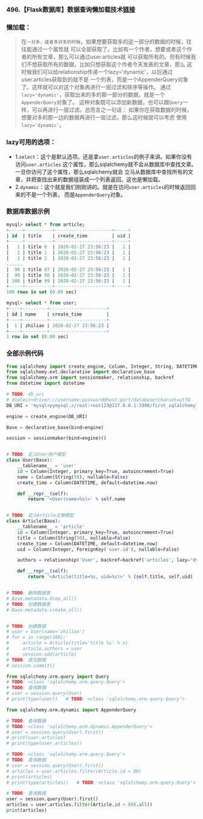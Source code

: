 ### 496.【Flask数据库】数据查询懒加载技术[链接](http://wangkaixiang.cn/python-flask/di-liu-zhang-ff1a-sqlalchemy-shu-ju-ku/di-qi-jie-ff1a-sqlalchemy-de-orm-5.html)

### 懒加载：
> 在`一对多，或者多对多的时候`，如果想要获取多的这一部分的数据的时候，往往能通过一个属性就
> 可以全部获取了。比如有一个作者，想要或者这个作者的所有文章，那么可以通过user.articles就
> 可以获取所有的。但有时候我们不想获取所有的数据，比如只想获取这个作者今天发表的文章，那么
> 这时候我们可以给relationship传递一个lazy='dynamic'，以后通过user.articles获取到的就不是
> 一个列表，而是一个AppenderQuery对象了。这样就可以对这个对象再进行一层过滤和排序等操作。
> 通过`lazy='dynamic'`，获取出来的多的那一部分的数据，就是一个`AppenderQuery`对象了。
> 这种对象既可以添加新数据，也可以跟`Query`一样，可以再进行一层过滤。总而言之一句话：
> 如果你在获取数据的时候，想要对多的那一边的数据再进行一层过滤，那么这时候就可以考虑
> 使用`lazy='dynamic'`。
### lazy可用的选项：
* 1.`select`：这个是默认选项。还是拿`user.articles`的例子来讲。如果你没有访问`user.articles`
  这个属性，那么sqlalchemy就不会从数据库中查找文章。一旦你访问了这个属性，那么sqlalchemy就会
  立马从数据库中查找所有的文章，并把查找出来的数据组装成一个列表返回。这也是懒加载。
* 2.`dynamic`：这个就是我们刚刚讲的。就是在访问`user.articles`的时候返回回来的不是一个列表，
  而是`AppenderQuery`对象。
  
### 数据库数据示例
```sql
mysql> select * from article;
+-----+----------+---------------------+-----+
| id  | title    | create_time         | uid |
+-----+----------+---------------------+-----+
|   1 | title 0  | 2020-02-27 23:56:23 |   1 |
|   2 | title 1  | 2020-02-27 23:56:23 |   1 |
|   3 | title 2  | 2020-02-27 23:56:23 |   1 |
......
|  98 | title 97 | 2020-02-27 23:56:23 |   1 |
|  99 | title 98 | 2020-02-27 23:56:23 |   1 |
| 100 | title 99 | 2020-02-27 23:56:23 |   1 |
+-----+----------+---------------------+-----+
100 rows in set (0.00 sec)

mysql> select * from user;
+----+---------+---------------------+
| id | name    | create_time         |
+----+---------+---------------------+
|  1 | zhiliao | 2020-02-27 23:56:23 |
+----+---------+---------------------+
1 row in set (0.00 sec)
```

### 全部示例代码
```python
from sqlalchemy import create_engine, Column, Integer, String, DATETIME, ForeignKey
from sqlalchemy.ext.declarative import declarative_base
from sqlalchemy.orm import sessionmaker, relationship, backref
from datetime import datetime

# TODO: db_uri
# dialect+driver://username:password@host:port/database?charset=utf8
DB_URI = 'mysql+pymysql://root:root123@127.0.0.1:3300/first_sqlalchemy?charset=utf8'

engine = create_engine(DB_URI)

Base = declarative_base(bind=engine)

session = sessionmaker(bind=engine)()


# TODO: 定义User用户模型
class User(Base):
    __tablename__ = 'user'
    id = Column(Integer, primary_key=True, autoincrement=True)
    name = Column(String(50), nullable=False)
    create_time = Column(DATETIME, default=datetime.now)

    def __repr__(self):
        return '<User(name=%s)>' % self.name


# TODO: 定义Article文章模型
class Article(Base):
    __tablename__ = 'article'
    id = Column(Integer, primary_key=True, autoincrement=True)
    title = Column(String(50), nullable=False)
    create_time = Column(DATETIME, default=datetime.now)
    uid = Column(Integer, ForeignKey('user.id'), nullable=False)

    authors = relationship('User', backref=backref('articles', lazy="dynamic"), uselist=False)

    def __repr__(self):
        return '<Article(title=%s, uid=%s)>' % (self.title, self.uid)


# TODO: 删除数据表
# Base.metadata.drop_all()
# TODO: 创建数据表
# Base.metadata.create_all()


# TODO: 创建数据
# user = User(name='zhiliao')
# for x in range(100):
#     article = Article(title='title %s' % x)
#     article.authors = user
#     session.add(article)
# TODO: 提交数据
# session.commit()

from sqlalchemy.orm.query import Query
# TODO: <class 'sqlalchemy.orm.query.Query'>
# TODO: 查询数据
# user = session.query(User)
# print(type(user))   # TODO: <class 'sqlalchemy.orm.query.Query'>

from sqlalchemy.orm.dynamic import AppenderQuery

# TODO: 查询数据
# TODO: <class 'sqlalchemy.orm.dynamic.AppenderQuery'>
# user = session.query(User).first()
# print(user.articles)
# print(type(user.articles))

# TODO: <class 'sqlalchemy.orm.query.Query'>
# TODO: 查询数据
# user = session.query(User).first()
# articles = user.articles.filter(Article.id > 80)
# print(articles)
# print(type(articles))   # TODO: <class 'sqlalchemy.orm.query.Query'>

# TODO: 查询数据
user = session.query(User).first()
articles = user.articles.filter(Article.id > 80).all()
print(articles)
```
